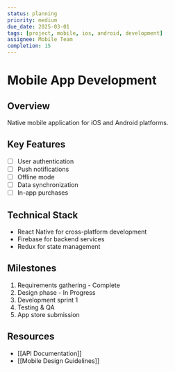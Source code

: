 ```yaml
---
status: planning
priority: medium
due_date: 2025-03-01
tags: [project, mobile, ios, android, development]
assignee: Mobile Team
completion: 15
---
```


# Mobile App Development

## Overview
Native mobile application for iOS and Android platforms.

## Key Features
- [ ] User authentication
- [ ] Push notifications
- [ ] Offline mode
- [ ] Data synchronization
- [ ] In-app purchases

## Technical Stack
- React Native for cross-platform development
- Firebase for backend services
- Redux for state management

## Milestones
1. Requirements gathering - Complete
2. Design phase - In Progress
3. Development sprint 1
4. Testing & QA
5. App store submission

## Resources
- [[API Documentation]]
- [[Mobile Design Guidelines]]